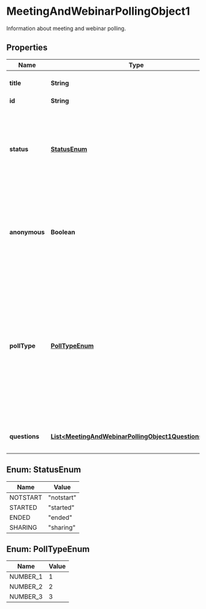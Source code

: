 

# MeetingAndWebinarPollingObject1

Information about meeting and webinar polling.

## Properties

| Name | Type | Description | Notes |
|------------ | ------------- | ------------- | -------------|
|**title** | **String** | The poll&#39;s title, up to 64 characters. |  [optional] |
|**id** | **String** | ID of Poll |  [optional] |
|**status** | [**StatusEnum**](#StatusEnum) | Status of Poll:    &#x60;notstart&#x60; - Poll not started    &#x60;started&#x60; - Poll started    &#x60;ended&#x60; - Poll ended    &#x60;sharing&#x60; - Sharing poll results |  [optional] |
|**anonymous** | **Boolean** | Allow meeting participants to answer poll questions anonymously.   This value defaults to &#x60;false&#x60;. |  [optional] |
|**pollType** | [**PollTypeEnum**](#PollTypeEnum) | The type of poll:  * &#x60;1&#x60; &amp;mdash; Poll.  * &#x60;2&#x60; &amp;mdash; Advanced Poll. This feature must be enabled in your Zoom account.  * &#x60;3&#x60; &amp;mdash; Quiz. This feature must be enabled in your Zoom account.    This value defaults to &#x60;1&#x60;. |  [optional] |
|**questions** | [**List&lt;MeetingAndWebinarPollingObject1QuestionsInner&gt;**](MeetingAndWebinarPollingObject1QuestionsInner.md) | Information about the poll&#39;s questions. |  [optional] |



## Enum: StatusEnum

| Name | Value |
|---- | -----|
| NOTSTART | &quot;notstart&quot; |
| STARTED | &quot;started&quot; |
| ENDED | &quot;ended&quot; |
| SHARING | &quot;sharing&quot; |



## Enum: PollTypeEnum

| Name | Value |
|---- | -----|
| NUMBER_1 | 1 |
| NUMBER_2 | 2 |
| NUMBER_3 | 3 |




